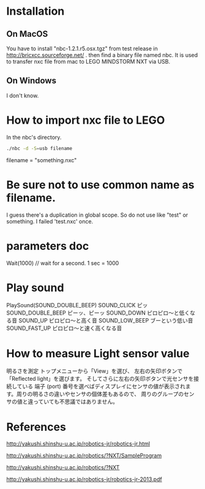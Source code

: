 # Installation
## On MacOS
You have to install "nbc-1.2.1.r5.osx.tgz" from test release in http://bricxcc.sourceforge.net/ .
then find a binary file named nbc. It is used to transfer nxc file from mac to LEGO MINDSTORM NXT via USB.

## On Windows 
I don't know.

# How to import nxc file to LEGO
In the nbc's directory.
```bash
./nbc -d -S=usb filename
```
filename = "something.nxc"

# Be sure not to use common name as filename. 
I guess there's a duplication in global scope. So do not use like "test" or something.
I failed 'test.nxc' once.

# parameters doc
Wait(1000) // wait for a second. 1 sec = 1000

# Play sound
PlaySound(SOUND_DOUBLE_BEEP)
SOUND_CLICK ピッ
SOUND_DOUBLE_BEEP ピーッ、ピーッ
SOUND_DOWN ピロピロ〜と低くなる音
SOUND_UP ピロピロ〜と高く音
SOUND_LOW_BEEP ブーという低い音
SOUND_FAST_UP ピロピロ〜と速く高くなる音

# How to measure Light sensor value
明るさを測定 
トップメニューから「View」を選び、 左右の矢印ボタンで「Reflected light」を選びます。 そしてさらに左右の矢印ボタンで光センサを接続している 端子 (port) 番号を選べばディスプレイにセンサの値が表示されます。周りの明るさの違いやセンサの個体差もあるので、 周りのグループのセンサの値と違っていても不思議ではありません。

# References
http://yakushi.shinshu-u.ac.jp/robotics-jr/robotics-jr.html

http://yakushi.shinshu-u.ac.jp/robotics/?NXT/SampleProgram

http://yakushi.shinshu-u.ac.jp/robotics/?NXT

http://yakushi.shinshu-u.ac.jp/robotics-jr/robotics-jr-2013.pdf
